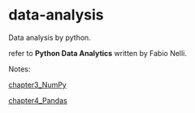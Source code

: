 # data-analysis
Data analysis by python.

refer to __Python Data Analytics__ written by Fabio Nelli.

Notes:

[chapter3_NumPy](https://github.com/agoclover/data-analysis/blob/master/notes_chapter3_numpy.md#3-numpy%E5%BA%93)

[chapter4_Pandas](https://github.com/agoclover/data-analysis/blob/master/notes_chapter4_pandas.md#4-pandas)
